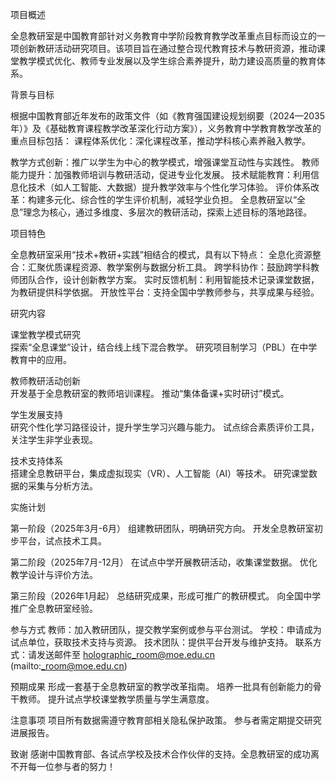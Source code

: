 项目概述

全息教研室是中国教育部针对义务教育中学阶段教育教学改革重点目标而设立的一项创新教研活动研究项目。该项目旨在通过整合现代教育技术与教研资源，推动课堂教学模式优化、教师专业发展以及学生综合素养提升，助力建设高质量的教育体系。


背景与目标

根据中国教育部近年发布的政策文件（如《教育强国建设规划纲要（2024—2035年）》及《基础教育课程教学改革深化行动方案》），义务教育中学教育教学改革的重点目标包括：
课程体系优化：深化课程改革，推动学科核心素养融入教学。

教学方式创新：推广以学生为中心的教学模式，增强课堂互动性与实践性。
教师能力提升：加强教师培训与教研活动，促进专业化发展。
技术赋能教育：利用信息化技术（如人工智能、大数据）提升教学效率与个性化学习体验。
评价体系改革：构建多元化、综合性的学生评价机制，减轻学业负担。
全息教研室以“全息”理念为核心，通过多维度、多层次的教研活动，探索上述目标的落地路径。

项目特色

全息教研室采用“技术+教研+实践”相结合的模式，具有以下特点：
全息化资源整合：汇聚优质课程资源、教学案例与数据分析工具。
跨学科协作：鼓励跨学科教师团队合作，设计创新教学方案。
实时反馈机制：利用智能技术记录课堂数据，为教研提供科学依据。
开放性平台：支持全国中学教师参与，共享成果与经验。

研究内容

课堂教学模式研究  
探索“全息课堂”设计，结合线上线下混合教学。
研究项目制学习（PBL）在中学教育中的应用。

教师教研活动创新  
开发基于全息教研室的教师培训课程。
推动“集体备课+实时研讨”模式。

学生发展支持  
研究个性化学习路径设计，提升学生学习兴趣与能力。
试点综合素质评价工具，关注学生非学业表现。

技术支持体系  
搭建全息教研平台，集成虚拟现实（VR）、人工智能（AI）等技术。
研究课堂数据的采集与分析方法。

实施计划

第一阶段（2025年3月-6月）
组建教研团队，明确研究方向。
开发全息教研室初步平台，试点技术工具。

第二阶段（2025年7月-12月）
在试点中学开展教研活动，收集课堂数据。
优化教学设计与评价方法。

第三阶段（2026年1月起）
总结研究成果，形成可推广的教研模式。
向全国中学推广全息教研室经验。

参与方式
教师：加入教研团队，提交教学案例或参与平台测试。
学校：申请成为试点单位，获取技术支持与资源。
技术团队：提供平台开发与维护支持。
联系方式：请发送邮件至 holographic_room@moe.edu.cn (mailto:_room@moe.edu.cn)


预期成果
形成一套基于全息教研室的教学改革指南。
培养一批具有创新能力的骨干教师。
提升试点学校课堂教学质量与学生满意度。

注意事项
项目所有数据需遵守教育部相关隐私保护政策。
参与者需定期提交研究进展报告。

致谢
感谢中国教育部、各试点学校及技术合作伙伴的支持。全息教研室的成功离不开每一位参与者的努力！

